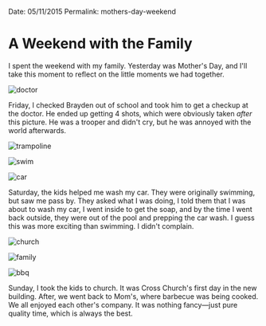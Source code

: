 Date: 05/11/2015
Permalink: mothers-day-weekend



# A Weekend with the Family

I spent the weekend with my family. Yesterday was Mother's Day, and I'll take this moment to reflect on the little moments we had together.

![doctor](https://dl.dropbox.com/s/akf3i6k1cimkxdk/36F4F03CFB584ACEB57B4071E9DAD2E7.jpg?dl=0)

Friday, I checked Brayden out of school and took him to get a checkup at the doctor. He ended up getting 4 shots, which were obviously taken *after* this picture. He was a trooper and didn't cry, but he was annoyed with the world afterwards.

![trampoline](https://dl.dropbox.com/s/26kmiu09e04fzki/08AA290E55AF47DD8C394A0C6A1212D0.jpg?dl=0)

![swim](https://dl.dropbox.com/s/09h85u408iso5ji/E13C7FAADCDA4B96993FEC390EEF1B0D.jpg?dl=0)

![car](https://dl.dropbox.com/s/6kuyhqpuzmdmurz/7A077D4DAAD5478AB7019374B7AB0293.jpg?dl=0)

Saturday, the kids helped me wash my car. They were originally swimming, but saw me pass by. They asked what I was doing, I told them that I was about to wash my car, I went inside to get the soap, and by the time I went back outside, they were out of the pool and prepping the car wash. I guess this was more exciting than swimming. I didn't complain.

![church](https://dl.dropbox.com/s/id3relkeyawfzjn/246CB66AC193459492D76FAE5D3F0508.jpg?dl=0)

![family](https://dl.dropbox.com/s/s2fuxcbbzu0jny9/9421967B85B54A3F9DF225829F6F14F7.jpg?dl=0)

![bbq](https://dl.dropbox.com/s/ozqa1q7xm0r69y7/DD9D979012AD45B2A9D747FF8666400D.jpg?dl=0)

Sunday, I took the kids to church. It was Cross Church's first day in the new building. After, we went back to Mom's, where barbecue was being cooked. We all enjoyed each other's company. It was nothing fancy—just pure quality time, which is always the best.